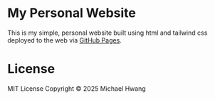 # My Personal Website
This is my simple, personal website built using html and tailwind css deployed to the web via [GitHub Pages](https://pages.github.com/).

# License
MIT License Copyright © 2025 Michael Hwang
